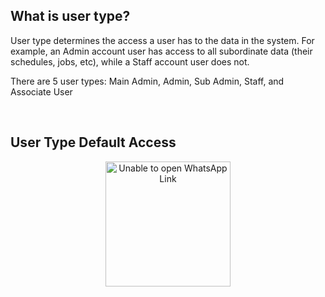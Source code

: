 
##  What is user type? 
<aside>

User type determines the access a user has to the data in the system. For example, an Admin account user has access to all subordinate data (their schedules, jobs, etc), while a Staff account user does not. 

There are 5 user types: Main Admin, Admin, Sub Admin, Staff, and Associate User

<br>

## User Type Default Access
 <p align="center">
    <img src="https://github.com/SalesConnection/support-docs/blob/main/static/img/Unable%20to%20open%20whatsapp%20link.jpg" alt="Unable to open WhatsApp Link" width="200" height="auto">
  </p>
